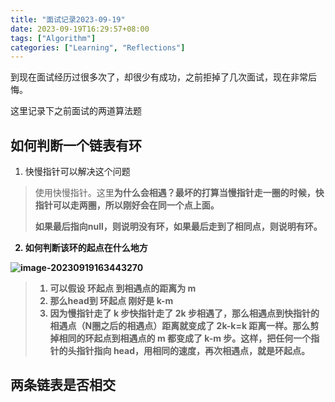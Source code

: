 ```yaml
---
title: "面试记录2023-09-19"
date: 2023-09-19T16:29:57+08:00
tags: ["Algorithm"]
categories: ["Learning", "Reflections"]
---
```


到现在面试经历过很多次了，却很少有成功，之前拒掉了几次面试，现在非常后悔。

这里记录下之前面试的两道算法题

## 如何判断一个链表有环

1. 快慢指针可以解决这个问题

> 使用快慢指针。这里<b>为什么会相遇<b>？最坏的打算当慢指针走一圈的时候，快指针可以走两圈，所以刚好会在同一个点上面。
>
> 如果最后指向null，则说明没有环，如果最后走到了相同点，则说明有环。

2. 如何判断该环的起点在什么地方

![image-20230919163443270](https://image.shijinping.cn/picgo/202309191634061.png)

> 1. 可以假设 环起点 到相遇点的距离为 m
> 2. 那么head到 环起点 刚好是 k-m
> 3. 因为慢指针走了 k 步快指针走了 2k 步相遇了，那么相遇点到快指针的相遇点（N圈之后的相遇点）距离就变成了 2k-k=k 距离一样。那么剪掉相同的环起点到相遇点的 m 都变成了 k-m 步。这样，把任何一个指针的头指针指向 head，用相同的速度，再次相遇点，就是环起点。

## 两条链表是否相交



